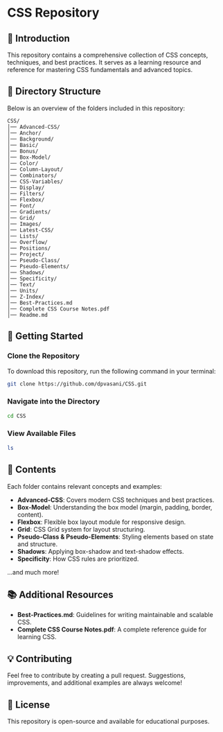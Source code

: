 # CSS Repository

## 📌 Introduction
This repository contains a comprehensive collection of CSS concepts, techniques, and best practices. It serves as a learning resource and reference for mastering CSS fundamentals and advanced topics.

## 📂 Directory Structure
Below is an overview of the folders included in this repository:

```
CSS/
│── Advanced-CSS/
│── Anchor/
│── Background/
│── Basic/
│── Bonus/
│── Box-Model/
│── Color/
│── Column-Layout/
│── Combinators/
│── CSS-Variables/
│── Display/
│── Filters/
│── Flexbox/
│── Font/
│── Gradients/
│── Grid/
│── Images/
│── Latest-CSS/
│── Lists/
│── Overflow/
│── Positions/
│── Project/
│── Pseudo-Class/
│── Pseudo-Elements/
│── Shadows/
│── Specificity/
│── Text/
│── Units/
│── Z-Index/
│── Best-Practices.md
│── Complete CSS Course Notes.pdf
│── Readme.md
```

## 🚀 Getting Started
### Clone the Repository
To download this repository, run the following command in your terminal:
```sh
git clone https://github.com/dpvasani/CSS.git
```

### Navigate into the Directory
```sh
cd CSS
```

### View Available Files
```sh
ls
```

## 📖 Contents
Each folder contains relevant concepts and examples:
- **Advanced-CSS**: Covers modern CSS techniques and best practices.
- **Box-Model**: Understanding the box model (margin, padding, border, content).
- **Flexbox**: Flexible box layout module for responsive design.
- **Grid**: CSS Grid system for layout structuring.
- **Pseudo-Class & Pseudo-Elements**: Styling elements based on state and structure.
- **Shadows**: Applying box-shadow and text-shadow effects.
- **Specificity**: How CSS rules are prioritized.

...and much more!

## 📚 Additional Resources
- **Best-Practices.md**: Guidelines for writing maintainable and scalable CSS.
- **Complete CSS Course Notes.pdf**: A complete reference guide for learning CSS.

## 💡 Contributing
Feel free to contribute by creating a pull request. Suggestions, improvements, and additional examples are always welcome!

## 📜 License
This repository is open-source and available for educational purposes.

